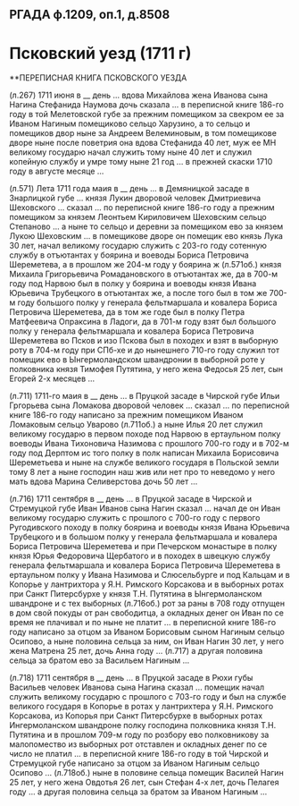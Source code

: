 ﻿
## РГАДА ф.1209, оп.1, д.8508

# Псковский уезд (1711 г)


**ПЕРЕПИСНАЯ КНИГА ПСКОВСКОГО УЕЗДА


(л.267) 1711 июня в \_\_ день ... вдова Михайлова жена Иванова сына Нагина Стефанида Наумова дочь сказала ... в переписной книге 186-го году в той Мелетовской губе за прежним помещиком за свекром ее за Иваном Нагиным помещиково сельцо Харузино, а то сельцо и помещиков двор ныне за Андреем Велеминовым, в том помещикове дворе ныне после поветрия она вдова Стефанида 40 лет, муж ее МН великому государю начал служить тому ныне 40 лет и служил копейную службу и умре тому ныне 21 год ... в прежней скаски 1710 году в августе месяце ...

(л.571) Лета 1711 года маия в \_\_ день ... в Демяницкой засаде в Знарлицкой губе ... князя Лукин дворовой человек Дмитриевича Шеховского ... сказал ... по переписной книге 186-го году а прежним помещиком за князем Леонтьем Кириловичем Шеховским сельцо Степаново ... а ныне то сельцо и деревни за помещиком ево за князем Лукою Шеховским ... в помещикове дворе он помещик ево князь Лука 30 лет, начал великому государю служить с 203-го году сотенную службу в отъютантах у боярина и воеводы Бориса Петровича Шереметева, а в прошлом же 204-м году у боярина ж (л.571об.) князя Михаила Григорьевича Ромадановского в отъютантах же, да в 700-м году под Нарвою был в полку у боярина и воеводы князя Ивана Юрьевича Трубецкого в отъютантах же, а после того был в том же 700-м году большого полку у генерала фельтмаршала и ковалера Бориса Петровича Шереметева, да в том же годе был в полку Петра Матфеевича Опраксина в Ладоги, да в 701-м году взят был большого полку у генерала фельтмаршала и ковалера Бориса Петровича Шереметева во Псков и изо Пскова был в походех и взят в выборную роту в 704-м году при СПб-хе и до нынешнего 710-го году служил тот помещик ево в Ынгермоландском швандронии в выборной роте у полковника князя Тимофея Путятина, у него жена Федосья 25 лет, сын Егорей 2-х месяцев ...

(л.711) 1711-го маия в \_\_ день … в Пруцкой засаде в Чирской губе Ильи Гргорьева сына Ломакова дворовой человек … сказал … по переписной книге 186-го году написано за прежним помещиком Иваном Ломаковым сельцо Уварово (л.711об.) а ныне Илья 20 лет служил великому государю в первом походе под Нарвою в ертаульном полку воеводы Ивана Тихоновича Назимова с прошлого 700-го году и в 702-м году под Дерптом ис того полку в полк написан Михаила Борисовича Шереметьева и ныне на службе великого государя в Польской земли тому 8 лет а ныне господин наш жив или нет про то неведомо у него мать вдова Марина Селиверстова дочь 50 лет …

(л.716) 1711 сентября в \_\_ день ... в Пруцкой засаде в Чирской и Стремуцкой губе Иван Иванов сына Нагин сказал ... начал де он Иван великому государю служить с прошлого с 700-го году с первого Ругодивского походу в полку боярина и воеводы князя Ивана Юрьевича Трубецкого и в большом полку у генерала фельтмаршала и ковалера Бориса Петровича Шереметева и при Печерском монастыре в полку князя Юрья Федоровича Щербатого и в походех в швецкую службу генерала фельтмаршала и ковалера Бориса Петровича Шереметева в ертаульном полку у Ивана Назимова и Слюсельбурге и под Кальцам и в Копорье у лантрихтора у Я.Н. Римского Корсакова и в выборных ротах при Санкт Питерсбурхе у князя Т.Н. Путятина в Ынгермоланском швандроне и с тех выборных (л.716об.) рот за раны в 708 году отпущен в дом свой покуды от ран свободитца, а окладных денег он Иван по се время не плачивал и по ныне не платит ... в переписной книге 186-го году написано за отцом за Иваном Борисовым сыном Нагиным сельцо Осипово, а ныне половина сельца за ним, он Иван Нагин 30 лет, у него жена Матрена 25 лет, дочь Анна году ... (л.717) а другая половина сельца за братом ево за Васильем Нагиным ...

(л.718) 1711 сентября в \_\_ день ... в Пруцкой засаде в Рюхи губы Васильев человек Иванова сына Нагина сказал ... помещик начал служить великому государю с прошлого с 703-го году и был на службе великого государя в Копорье в ротах у лантрихтера у Я.Н. Римского Корсакова, из Копорья при Санкт Питерсбурхе в выборных ротах Ингермоланском швандроне полку господина полковника князя Т.Н. Путятина и в прошлом 709-м году по розбору ево полковникову за малопомество из выборных рот отставлен и окладных денег по се число не платил ... в переписной книге 186-го году в той Чирской и Стремуцкой губе написано за отцом за Иваном Нагиным сельцо Осипово ... (л.718об.) ныне в половине сельца помещик Василей Нагин 25 лет, у него жена Овдотья 26 лет, сын Стефан 4-х лет, дочь Пелагея году ... а другая половина сельца за братом за Иваном Нагиным ...

